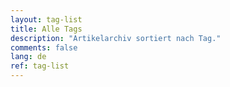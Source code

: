 ```yaml
---
layout: tag-list
title: Alle Tags
description: "Artikelarchiv sortiert nach Tag."
comments: false
lang: de
ref: tag-list
---
```

